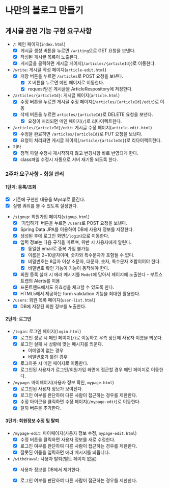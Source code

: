    # 나만의 블로그 만들기
   
   ## 게시글 관련 기능 구현 요구사항
   
   - `/`: 메인 페이지(`index.html`)
        - [x] 게시글 생성 버튼을 누르면 `/writing`으로 GET 요청을 보낸다.
        - [x] 작성된 게시글 목록이 노출된다.
        - [x] 게시글을 클릭하면 게시글 페이지(`/articles/{articleId}`)로 이동한다.
   
   - `/write`: 게시글 작성 페이지(`article-edit.html`)
        - [x] 저장 버튼을 누르면 `/articles`로 POST 요청을 보낸다.
            - [x] X 버튼을 누르면 메인 페이지로 이동한다.
            - [x] request받은 게시글을 ArticleRespository에 저장한다.
   
   - `/articles/{articleId}`: 게시글 페이지(`article.html`)
        - [x] 수정 버튼을 누르면 게시글 수정 페이지(`/articles/{articleId}/edit`)로 이동
        - [x] 삭제 버튼을 누르면 `articles/{articleId}`로 DELETE 요청을 보낸다.
            - [x] 요청이 처리되면 메인 페이지(`/`)로 리다이렉트한다.
   
   - `/articles/{articleId}/edit`: 게시글 수정 페이지(`article-edit.html`)
        - [x] 수정을 완료하면 `/articles/{articleId}`로 PUT 요청을 보낸다.
        - [x] 요청이 처리되면 게시글 페이지(`/article/{articleId}`)로 리다이렉트한다.
   
   - 기타
        - [x] 정적 파일 수정시 재시작하지 않고 변경사항 바로 반영되게 한다.
        - [x] class파일 수정시 자동으로 서버 재기동 되도록 한다.
        
   ### 2주차 요구사항 - 회원 관리
   
   #### 1단계: 등록/조회
   
   - [x] 기존에 구현한 내용을 Mysql로 옮긴다.
   - [x] 실행 쿼리를 볼 수 있도록 설정한다.
   
   - `/signup`: 회원가입 페이지(`signup.html`)
        - [x] '가입하기' 버튼을 누르면 `/users`로 POST 요청을 보낸다.
        - [x] Spring Data JPA를 이용하여 DB에 사용자 정보를 저장한다.
        - [x] 생성된 후에 로그인 화면(`/login`)으로 이동한다.
        - [x] 입력 정보는 다음 규칙을 따르며, 위반 시 사용자에게 알린다.
            - [x] 동일한 email로 중복 가입 불가능.
            - [x] 이름은 2~10글자이며, 숫자와 특수문자가 포함될 수 없다.
            - [x] 비밀번호는 8글자 이상 소문자, 대문자, 숫자, 특수문자 조합이어야 한다.
            - [x] 비밀번호 확인 기능이 기능이 동작해야 한다.
        - [x] 회원 등록 실패 시 에러 메시지를 `Model`에 담아서 페이지에 노출한다 - 부트스트랩의 Alerts를 이용
        - [x] 프론트엔드에서도 유효성을 체크할 수 있도록 한다.
        - [x] HTML5에서 제공하는 form validation 기능을 최대한 활용한다.
       
   - `/users`: 회원 목록 페이지(`user-list.html`)
        - [x] DB에 저장된 회원 정보를 노출한다.
        
   #### 2단계: 로그인
   
   - `/login`: 로그인 페이지(`login.html`)
        - [x] 로그인 성공 시 메인 페이지(`/`)로 이동하고 우측 상단에 사용자 이름을 띄운다.
        - [x] 로그인 실패 시 상황에 맞는 메시지를 띄운다.
            - 이메일이 없는 경우
            - 비밀번호가 틀린 경우
        - [x] 로그아웃 시 메인 페이지로 이동한다.
        - [x] 로그인된 사용자가 로그인/회원가입 화면에 접근할 경우 메인 페이지로 이동한다.
   
   - `/mypage`: 마이페이지(사용자 정보 확인, `mypage.html`)
        - [x] 로그인된 사용자 정보가 보여진다.
        - [x] 로그인 여부를 판단하여 다른 사람이 접근하는 경우를 제한한다.
        - [x] 수정 아이콘을 클릭하면 수정 페이지(`/mypage-edit`)로 이동한다.
        - [x] 탈퇴 버튼을 추가한다.
        
   #### 3단계: 회원정보 수정 및 탈퇴
   
   - `/mypage-edit`: 마이페이지(사용자 정보 수정, `mypage-edit.html`)
        - [x] 수정 버튼을 클릭하면 사용자 정보를 새로 수정한다.
        - [x] 로그인 여부를 판단하여 다른 사람이 접근하는 경우를 제한한다.
        - [x] 잘못된 이름을 입력하면 에러 메시지를 띄웁니다.
   
   - `/withdrawal`: 사용자 탈퇴(별도 페이지 없음)
        - [x] 사용자 정보를 DB에서 제거한다.
        - [x] 로그인 여부를 판단하여 다른 사람이 접근하는 경우를 제한한다.


